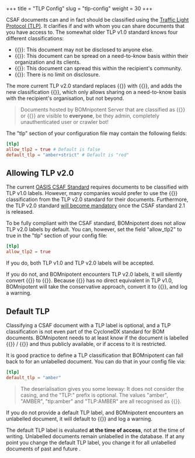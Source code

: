 +++
title = "TLP Config"
slug = "tlp-config"
weight = 30
+++

CSAF documents can and in fact should be classified using the [Traffic Light Protocol (TLP)](https://www.first.org/tlp/). It clarifies if and with whom you can share documents that you have access to. The somewhat older TLP v1.0 standard knows four different classifications:
- {{<tlp-red>}}: This document may not be disclosed to anyone else.
- {{<tlp-amber>}}: This document can be spread on a need-to-know basis within their organization and its clients.
- {{<tlp-green>}}: This document can spread this within the recipient's community.
- {{<tlp-white>}}: There is no limit on disclosure.

The more current TLP v2.0 standard replaces {{<tlp-white>}} with {{<tlp-clear>}}, and adds the new classification {{<tlp-amber-strict>}}, which only allows sharing on a need-to-know basis with the recipient's organisation, but not beyond.

> Documents hosted by BOMnipotent Server that are classified as {{<tlp-white>}} or {{<tlp-clear>}} are visible to **everyone**, be they admin, completely unauthenticated user or crawler bot!

The "tlp" section of your configuration file may contain the following fields:
```toml
[tlp]
allow_tlp2 = true # Default is false
default_tlp = "amber+strict" # Default is "red"
```

## Allowing TLP v2.0

The current [OASIS CSAF Standard](https://docs.oasis-open.org/csaf/csaf/v2.0/os/csaf-v2.0-os.html#32152-document-property---distribution---tlp) requires documents to be classified with TLP v1.0 labels. However, many companies would prefer to use the {{<tlp-amber-strict>}} classification from the TLP v2.0 standard for their documents. Furthermore, the TLP v2.0 standard [will become mandatory](https://github.com/oasis-tcs/csaf/pull/720) once the CSAF standard 2.1 is released.

To be fully compliant with the CSAF standard, BOMnipotent does not allow TLP v2.0 labels by default. You can, however, set the field "allow_tlp2" to true in the "tlp" section of your config file:
```toml
[tlp]
allow_tlp2 = true
```

If you do, both TLP v1.0 and TLP v2.0 labels will be accepted.

If you do not, and BOMnipotent encounters TLP v2.0 labels, it will silently convert {{<tlp-clear>}} to {{<tlp-white>}}. Because {{<tlp-amber-strict>}} has no direct equivalent in TLP v1.0, BOMnipotent will take the conservative approach, convert it to {{<tlp-red>}}, and log a warning.

## Default TLP

Classifying a CSAF document with a TLP label is optional, and a TLP classification is not even part of the CycloneDX standard for BOM documents. BOMnipotent needs to at least know if the document is labelled {{<tlp-clear>}} / {{<tlp-white>}} and thus publicly available, or if access to it is restricted.

It is good practice to define a TLP classification that BOMnipotent can fall back to for an unlabelled document. You can do that in your config file via:
```toml
[tlp]
default_tlp = "amber"
```

> The deserialisation gives you some leeway: It does not consider the casing, and the "TLP:" prefix is optional. The values "amber", "AMBER", "tlp:amber" and "TLP:AMBER" are all recognised as {{<tlp-amber>}}.

If you do not provide a default TLP label, and BOMnipotent encounters an unlabelled document, it will default to {{<tlp-red>}} and log a warning.

The default TLP label is evaluated **at the time of access**, not at the time of writing. Unlabelled documents remain unlabelled in the database. If at any point you change the default TLP label, you change it for all unlabelled documents of past and future .

